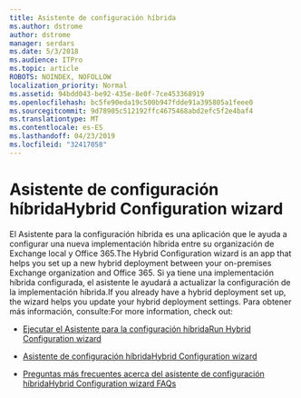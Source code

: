 ```yaml
---
title: Asistente de configuración híbrida
ms.author: dstrome
author: dstrome
manager: serdars
ms.date: 5/3/2018
ms.audience: ITPro
ms.topic: article
ROBOTS: NOINDEX, NOFOLLOW
localization_priority: Normal
ms.assetid: 94bdd043-be92-435e-8e0f-7ce453368919
ms.openlocfilehash: bc5fe90eda19c500b947fdde91a395805a1feee0
ms.sourcegitcommit: 9d78905c512192ffc4675468abd2efc5f2e4baf4
ms.translationtype: MT
ms.contentlocale: es-ES
ms.lasthandoff: 04/23/2019
ms.locfileid: "32417058"
---
```

# <a name="hybrid-configuration-wizard"></a><span data-ttu-id="eff84-102">Asistente de configuración híbrida</span><span class="sxs-lookup"><span data-stu-id="eff84-102">Hybrid Configuration wizard</span></span>

<span data-ttu-id="eff84-103">El Asistente para la configuración híbrida es una aplicación que le ayuda a configurar una nueva implementación híbrida entre su organización de Exchange local y Office 365.</span><span class="sxs-lookup"><span data-stu-id="eff84-103">The Hybrid Configuration wizard is an app that helps you set up a new hybrid deployment between your on-premises Exchange organization and Office 365.</span></span> <span data-ttu-id="eff84-104">Si ya tiene una implementación híbrida configurada, el asistente le ayudará a actualizar la configuración de la implementación híbrida.</span><span class="sxs-lookup"><span data-stu-id="eff84-104">If you already have a hybrid deployment set up, the wizard helps you update your hybrid deployment settings.</span></span> <span data-ttu-id="eff84-105">Para obtener más información, consulte:</span><span class="sxs-lookup"><span data-stu-id="eff84-105">For more information, check out:</span></span>
  
- [<span data-ttu-id="eff84-106">Ejecutar el Asistente para la configuración híbrida</span><span class="sxs-lookup"><span data-stu-id="eff84-106">Run Hybrid Configuration wizard</span></span>](https://technet.microsoft.com/library/mt595788%28v=exchg.150%29.aspx)
    
- [<span data-ttu-id="eff84-107">Asistente de configuración híbrida</span><span class="sxs-lookup"><span data-stu-id="eff84-107">Hybrid Configuration wizard</span></span>](https://technet.microsoft.com/library/hh529921%28v=exchg.150%29.aspx)
    
- [<span data-ttu-id="eff84-108">Preguntas más frecuentes acerca del asistente de configuración híbrida</span><span class="sxs-lookup"><span data-stu-id="eff84-108">Hybrid Configuration wizard FAQs</span></span>](https://technet.microsoft.com/library/mt488940%28v=exchg.150%29.aspx)
    

